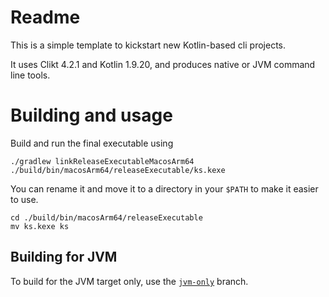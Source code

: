 # Readme
This is a simple template to kickstart new Kotlin-based cli projects.

It uses Clikt 4.2.1 and Kotlin 1.9.20, and produces native or JVM command line tools.

# Building and usage
Build and run the final executable using
```shell
./gradlew linkReleaseExecutableMacosArm64
./build/bin/macosArm64/releaseExecutable/ks.kexe
```

You can rename it and move it to a directory in your `$PATH` to make it easier to use.
```shell
cd ./build/bin/macosArm64/releaseExecutable
mv ks.kexe ks
```

## Building for JVM
To build for the JVM target only, use the [`jvm-only`] branch.

[`jvm-only`]: https://github.com/thunderbiscuit/kotlin-cli-template/tree/jvm-only
